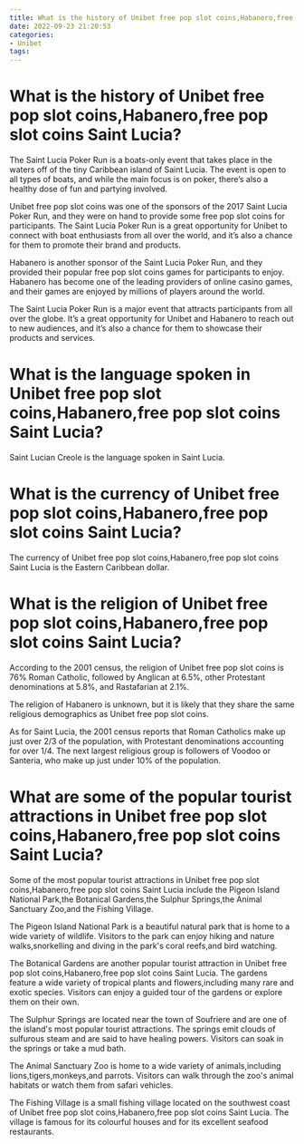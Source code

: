 ```yaml
---
title: What is the history of Unibet free pop slot coins,Habanero,free pop slot coins Saint Lucia
date: 2022-09-23 21:20:53
categories:
- Unibet
tags:
---
```



# What is the history of Unibet free pop slot coins,Habanero,free pop slot coins Saint Lucia?

The Saint Lucia Poker Run is a boats-only event that takes place in the waters off of the tiny Caribbean island of Saint Lucia. The event is open to all types of boats, and while the main focus is on poker, there’s also a healthy dose of fun and partying involved.

Unibet free pop slot coins was one of the sponsors of the 2017 Saint Lucia Poker Run, and they were on hand to provide some free pop slot coins for participants. The Saint Lucia Poker Run is a great opportunity for Unibet to connect with boat enthusiasts from all over the world, and it’s also a chance for them to promote their brand and products.

Habanero is another sponsor of the Saint Lucia Poker Run, and they provided their popular free pop slot coins games for participants to enjoy. Habanero has become one of the leading providers of online casino games, and their games are enjoyed by millions of players around the world.

The Saint Lucia Poker Run is a major event that attracts participants from all over the globe. It’s a great opportunity for Unibet and Habanero to reach out to new audiences, and it’s also a chance for them to showcase their products and services.

#  What is the language spoken in Unibet free pop slot coins,Habanero,free pop slot coins Saint Lucia?

Saint Lucian Creole is the language spoken in Saint Lucia.

#  What is the currency of Unibet free pop slot coins,Habanero,free pop slot coins Saint Lucia?

The currency of Unibet free pop slot coins,Habanero,free pop slot coins Saint Lucia is the Eastern Caribbean dollar.

#  What is the religion of Unibet free pop slot coins,Habanero,free pop slot coins Saint Lucia?

According to the 2001 census, the religion of Unibet free pop slot coins is 76% Roman Catholic, followed by Anglican at 6.5%, other Protestant denominations at 5.8%, and Rastafarian at 2.1%.

The religion of Habanero is unknown, but it is likely that they share the same religious demographics as Unibet free pop slot coins.

As for Saint Lucia, the 2001 census reports that Roman Catholics make up just over 2/3 of the population, with Protestant denominations accounting for over 1/4. The next largest religious group is followers of Voodoo or Santeria, who make up just under 10% of the population.

#  What are some of the popular tourist attractions in Unibet free pop slot coins,Habanero,free pop slot coins Saint Lucia?

Some of the most popular tourist attractions in Unibet free pop slot coins,Habanero,free pop slot coins Saint Lucia include the Pigeon Island National Park,the Botanical Gardens,the Sulphur Springs,the Animal Sanctuary Zoo,and the Fishing Village.

The Pigeon Island National Park is a beautiful natural park that is home to a wide variety of wildlife. Visitors to the park can enjoy hiking and nature walks,snorkelling and diving in the park's coral reefs,and bird watching.

The Botanical Gardens are another popular tourist attraction in Unibet free pop slot coins,Habanero,free pop slot coins Saint Lucia. The gardens feature a wide variety of tropical plants and flowers,including many rare and exotic species. Visitors can enjoy a guided tour of the gardens or explore them on their own.

The Sulphur Springs are located near the town of Soufriere and are one of the island's most popular tourist attractions. The springs emit clouds of sulfurous steam and are said to have healing powers. Visitors can soak in the springs or take a mud bath.

The Animal Sanctuary Zoo is home to a wide variety of animals,including lions,tigers,monkeys,and parrots. Visitors can walk through the zoo's animal habitats or watch them from safari vehicles.

The Fishing Village is a small fishing village located on the southwest coast of Unibet free pop slot coins,Habanero,free pop slot coins Saint Lucia. The village is famous for its colourful houses and for its excellent seafood restaurants.